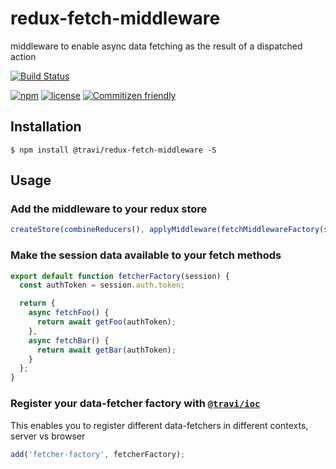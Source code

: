 # redux-fetch-middleware

middleware to enable async data fetching as the result of a dispatched action

[![Build Status](https://img.shields.io/travis/travi/redux-fetch-middleware.svg?style=flat)](https://travis-ci.org/travi/redux-fetch-middleware)

[![npm](https://img.shields.io/npm/v/@travi/redux-fetch-middleware.svg?maxAge=2592000)](https://www.npmjs.com/package/@travi/redux-fetch-middleware)
[![license](https://img.shields.io/github/license/travi/redux-fetch-middleware.svg)](LICENSE)
[![Commitizen friendly](https://img.shields.io/badge/commitizen-friendly-brightgreen.svg)](http://commitizen.github.io/cz-cli/)

## Installation

```
$ npm install @travi/redux-fetch-middleware -S
```

## Usage

### Add the middleware to your redux store

```js
createStore(combineReducers(), applyMiddleware(fetchMiddlewareFactory(session)));
```

### Make the session data available to your fetch methods

```js
export default function fetcherFactory(session) {
  const authToken = session.auth.token;

  return {
    async fetchFoo() {
      return await getFoo(authToken);
    },
    async fetchBar() {
      return await getBar(authToken);
    }
  };
}
```

### Register your data-fetcher factory with [`@travi/ioc`](https://github.com/travi/ioc)

This enables you to register different data-fetchers in different contexts, server vs browser

```js
add('fetcher-factory', fetcherFactory);
```
